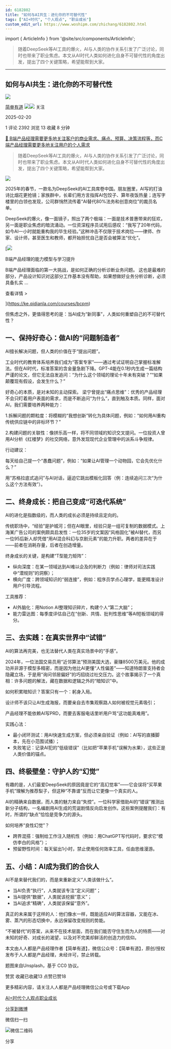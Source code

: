 ```yaml
---
id: 6182802
title: "如何与AI共生：进化你的不可替代性"
tags: ["AI+时代", "个人观点", "职业成长"]
custom_edit_url: https://www.woshipm.com/zhichang/6182802.html
---
```

import { ArticleInfo } from '@site/src/components/ArticleInfo';

<ArticleInfo
    author="简单有道"
    authorLink="https://www.woshipm.com/u/1349571"
    published="2025-02-20"
    views={2392}
    comments={1}
    collects={13}
/>

> 随着DeepSeek等AI工具的爆火，AI与人类的协作关系引发了广泛讨论，同时也带来了职业焦虑。本文从AI时代人类如何进化自身不可替代性的角度出发，提出了四个关键策略，希望能帮到大家。

---

## 如何与AI共生：进化你的不可替代性

[![](https://image.woshipm.com/wp-files/2022/05/uc5AlAihaoIXIjfDTBMg.jpg!/both/72x72)](https://www.woshipm.com/u/1349571)

[简单有道](https://www.woshipm.com/u/1349571) ![](https://static.woshipm.com/tag/1121_1@2x.png)![](https://static.woshipm.com/tag/2105_1@2x.png) 关注

2025-02-20

1 评论 2392 浏览 13 收藏 8 分钟

[🔗 B端产品经理需要更多地关注客户的商业需求、痛点、预算、决策流程等，而C端产品经理需要更多地关注用户的个人需求](https://ke.qidianla.com/courses/bcpm)

> 随着DeepSeek等AI工具的爆火，AI与人类的协作关系引发了广泛讨论，同时也带来了职业焦虑。本文从AI时代人类如何进化自身不可替代性的角度出发，提出了四个关键策略，希望能帮到大家。

![](https://image.woshipm.com/2024/04/13/66621a94-f980-11ee-b799-00163e142b65.png)

2025年的春节，一款名为DeepSeek的AI工具席卷中国。朋友圈里，AI写的打油诗比烟花更抢镜；家族群中，长辈们用方言指挥AI包饺子、算年夜饭热量；连写字楼里的白领也发现，公司群悄然流传着“AI替代80%法务和创意岗位”的裁员名单。

DeepSeek的爆火，像一面镜子，照出了两个极端：一面是技术普惠带来的狂欢，另一面是职业焦虑的暗流涌动。一位资深程序员试用后感叹：“我写了20年代码，如今AI一小时就能重构我的毕生经验。”这种冲击不仅限于技术岗位——律师、作家、设计师，甚至医生和教师，都开始担忧自己是否会被算法“优化”。

[![](https://image.woshipm.com/2023/08/02/1554eea8-30e3-11ee-88e7-00163e0b5ff3.png)

B端产品经理的能力模型与学习提升

B端产品经理面临的第一大挑战，是如何正确的分析诊断业务问题。 这也是最难的部分，产品设计知识对这部分工作基本没有帮助，如果想做好业务分析诊断，必须具备扎实 ...

查看详情 >

](https://ke.qidianla.com/courses/bcpm)

但焦虑之外，更值得思考的是：当AI成为“新同事”，人类如何重塑自己的不可替代性？

## 一、保持好奇心：做AI的“问题制造者”

AI擅长解决问题，但人类的价值在于“提出问题”。

工业时代的教育体系培养我们成为“答案专家”——通过考试证明自己掌握标准解法。但在AI时代，标准答案的含金量急剧下降。GPT-4能在0.1秒内生成一篇结构严谨的论文，但它无法自发追问：“为什么这个领域的理论十年未有突破？”“如果颠覆现有假设，会发生什么？”

好奇心的本质，是对未知的主动探索。 梁宁曾提出“痛点思维”：优秀的产品经理不会只盯着用户表面的需求，而是不断追问“为什么”，直到触及本质。同样，面对AI，我们需要培养两种能力：

1.拆解问题的颗粒度：将模糊的“我想创新”转化为具体问题，例如：“如何用AI重构传统供应链中的非标环节？”

2.构建问题的关联性：像拼乐高一样，将不同领域的知识交叉提问。一位投资人曾用AI分析《红楼梦》的社交网络，意外发现现代企业管理中的派系斗争规律。

行动建议：

每天给自己提一个“愚蠢问题”，例如：“如果让AI管理一个动物园，它会先优化什么？”

用“苏格拉底式追问”与AI对话，逼迫它跳出模板化回答（例：连续追问三次“为什么这个方法有效”）。

## 二、终身成长：把自己变成“可迭代系统”

AI的进化是指数级的，而人类的成长必须是持续且定向的。

传统职场中，“经验”是护城河；但在AI眼里，经验只是一组可复制的数据模式。上海某广告公司的案例颇具启发性：一位35岁的文案因“风格固化”被AI替代，而另一位95后新人却凭借“用AI混合科幻与京剧元素”的能力升职。两者的差异在于——前者在消耗存量，后者在创造增量。

终身成长的关键，是构建“T型能力矩阵”：

*   纵向深度：在某一领域达到AI难以企及的判断力（例如：律师对司法实践中“潜规则”的洞察）；
*   横向广度：跨领域知识的“弱连接”，例如：程序员学点心理学，能更精准设计用户引导流程。

工具推荐：

*   AI外脑化：用Notion AI整理知识碎片，构建个人“第二大脑”；
*   能力雷达图：每季度评估自己在“创新、共情、批判性思维”等AI短板领域的得分。

## 三、去实践：在真实世界中“试错”

AI的算法再完美，也无法替代人类在真实场景中的“手感”。

2024年，一位法国交易员用“近邻算法”预测美国大选，豪赚8500万美元。他的成功并非源于模型多精密，而是因为他比AI更懂“人性偏差”——知道特朗普支持者会隐藏立场，于是用“询问邻居偏好”的巧招绕过社交压力。这个故事揭示了一个真相：许多问题的解法，藏在数据和逻辑之外的“暗知识”中。

如何积累暗知识？答案只有一个：躬身入局。

设计师不该只让AI生成海报，而要亲自去市集观察路人如何被视觉元素吸引；

产品经理不能依赖AI写PRD，而要去客服电话里听用户骂“这功能真难用”。

实践心法：

*   最小闭环测试：用AI快速生成方案，但必须亲自验证（例如：AI写的直播脚本，先在小范围试播）；
*   失败笔记：记录AI犯的“低级错误”（比如把“苹果手机”误解为水果），这些正是人类价值的锚点。

## 四、终极壁垒：守护人的“幻觉”

有趣的是，人们最爱DeepSeek的原因竟是它的“高幻觉率”——它会误将“买苹果手机”理解为推荐梨子，但这种“不靠谱”反而让它更像一个真实的人。

AI的精确来自数据，而人类的魅力来自“失控”。一位科学家借助AI的“错误”推测出新分子结构，一名编剧用AI生成的荒诞剧情反向启发创作。这些案例提醒我们：有时，所谓的“缺点”恰恰是竞争力的源头。

如何培养“良性幻觉”？

*   跨界混搭：强制给工作注入随机性（例如：用ChatGPT写代码时，要求它“模仿李白的风格”）；
*   预留野性时间：每天留出1小时，禁止使用任何效率工具，任由思维漫游。

## 五、小结：AI成为我们的合伙人

AI不是来替代我们的，而是来重新定义“人类该做什么”。

*   当AI负责“执行”，人类就该专注“定义问题”；
*   当AI提供“数据”，人类就该挖掘“意义”；
*   当AI追求“精确”，人类就该保留“意外”。

真正的未来属于这样的人：他们像水一样，既能适应AI的算法容器，又能在冰、雾、蒸汽的形态切换中，永远保留改变规则的势能。

“不被替代”的答案，从来不在技术层面，而在我们能否守住生而为人的特质——对未知的好奇、对成长的渴望，以及对不完美却鲜活的创造力的信仰。

本文由人人都是产品经理作者【简单有道】，微信公众号：【简单有道】，原创/授权 发布于人人都是产品经理，未经许可，禁止转载。

题图来自Unsplash，基于 CC0 协议。

赞赏 收藏已收藏13 点赞已赞18

更多精彩内容，请关注人人都是产品经理微信公众号或下载App

[AI+时代](https://www.woshipm.com/tag/ai%e6%97%b6%e4%bb%a3)[个人观点](https://www.woshipm.com/tag/%e4%b8%aa%e4%ba%ba%e8%a7%82%e7%82%b9)[职业成长](https://www.woshipm.com/tag/%e8%81%8c%e4%b8%9a%e6%88%90%e9%95%bf)

[分享到微博](https://service.weibo.com/share/share.php?appkey=2775287854&title=如何与AI共生：进化你的不可替代性&url=https://www.woshipm.com/zhichang/6182802.html&pic=https://image.woshipm.com/2024/04/13/66621a94-f980-11ee-b799-00163e142b65.png)

微信扫一扫

![微信二维码](https://api.pwmqr.com/qrcode/create/?url=https://www.woshipm.com/zhichang/6182802.html)

分享